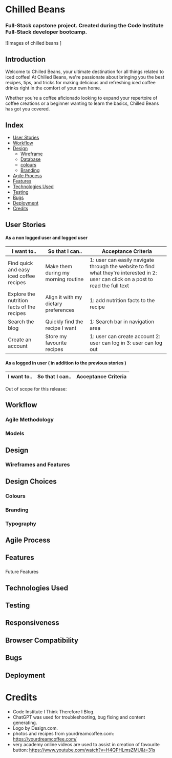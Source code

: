 # Chilled Beans
### Full-Stack capstone project. Created during the Code Institute Full-Stack developer bootcamp.

![Images of chilled beans ]
## Introduction
Welcome to Chilled Beans, your ultimate destination for all things related to iced coffee! At Chilled Beans, we're passionate about bringing you the best recipes, tips, and tricks for making delicious and refreshing iced coffee drinks right in the comfort of your own home.

Whether you're a coffee aficionado looking to expand your repertoire of coffee creations or a beginner wanting to learn the basics, Chilled Beans has got you covered.

## Index
* [User Stories](#user-stories)
* [Workflow](#workflow)
* [Design](#design)
   * [Wireframe](#wireframe)
   * [Database](#database)
   * [colours](#colours)
   * [Branding](#branding)
* [Agile Process](#agile-process)
* [Features](#features)
* [Technologies Used](#technologies-used)
* [Testing](#testing)
* [Bugs](#bugs)
* [Deployment](#deployment)
* [Credits](#credits)


## User Stories

#### As a non logged user and logged user
|I want to.. | So that I can.. | Acceptance Criteria |
| ----------- | ----------- | ----------- |
| Find quick and easy iced coffee recipes | Make them during my morning routine | 1: user can easily navigate through the website to find what they're interested in 2: user can click on a post to read the full text |
| Explore the nutrition facts of the recipes | Align it with my dietary preferences | 1: add nutrition facts to the recipe |
| Search the blog | Quickly find the recipe I want | 1: Search bar in navigation area |
| Create an account | Store my favourite recipes | 1: user can create account  2: user can log in 3: user can log out |

#### As a logged in user ( in addition to the previous stories )
|I want to.. | So that I can.. | Acceptance Criteria |
| ----------- | ----------- | ----------- |




Out of scope for this release:



## Workflow
### Agile Methodology



### Models

## Design
### Wireframes and Features


## Design Choices
###  Colours


### Branding

### Typography

## Agile Process

## Features

###
###
###
Future Features

## Technologies Used

## Testing


## Responsiveness
## Browser Compatibility


## Bugs





## Deployment





# Credits

- Code Institute I Think Therefore I Blog. 
- ChatGPT was used for troubleshooting, bug fixing and content generating.
- Logo by Design.com.
- photos and recipes from yourdreamcoffee.com:
https://yourdreamcoffee.com/
- very academy online videos are used to assist in creation of favourite button:
https://www.youtube.com/watch?v=H4QPHLmsZMU&t=31s
